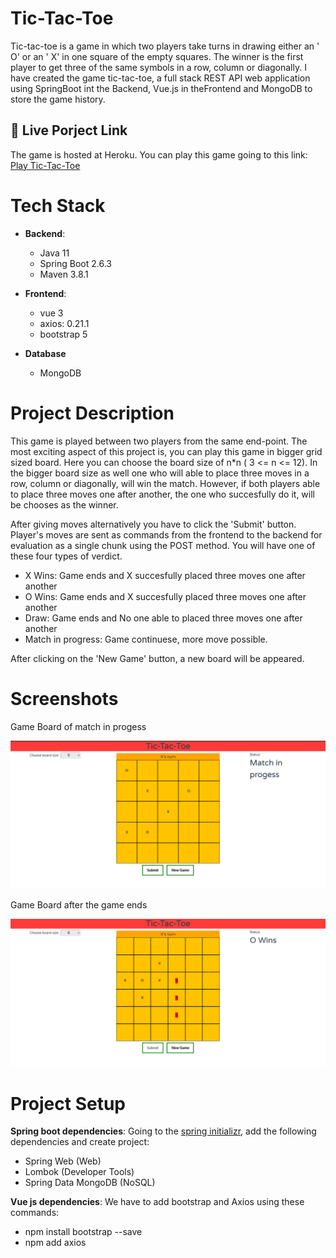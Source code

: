 
# Tic-Tac-Toe

Tic-tac-toe is a game in which two players take turns in drawing either an ' O' or an ' X' in one square of the empty squares. The winner is the first player to get three of the same symbols in a row, column or diagonally. I have created the game tic-tac-toe, a full stack REST API web application using SpringBoot int the Backend, Vue.js in theFrontend and MongoDB to store the game history. 
 
## 🔗 Live Porject Link

The game is hosted at Heroku. You can play this game going to this link:
[Play Tic-Tac-Toe](https://tic-tac-toe-kabbya.herokuapp.com)

# Tech Stack
- **Backend**: 
    - Java 11
    - Spring Boot 2.6.3
    - Maven 3.8.1

- **Frontend**: 
    - vue 3
    - axios: 0.21.1
    - bootstrap 5

- **Database**
    - MongoDB

# Project Description

This game is played between two players from the same end-point. The most exciting aspect of this project is, you can play this game in bigger grid sized board. Here you can choose the board size of n*n ( 3 <= n <= 12). In the bigger board size as well one who will able to place three moves in a row, column or diagonally, will win the match. However, if both players able to place three moves one after another, the one who succesfully do it, will be chooses as the winner.

After giving moves alternatively you have to click the 'Submit' button. Player's moves are sent as commands from the frontend to the backend for evaluation as a single chunk using the POST method. You will have one of these four types of verdict.
- X Wins: Game ends and X succesfully placed three moves one after another
- O Wins: Game ends and X succesfully placed three moves one after another
- Draw: Game ends and No one able to placed three moves one after another
- Match in progress: Game continuese, more move possible.

After clicking on the 'New Game' button, a new board will be appeared.

# Screenshots

Game Board of match in progess

<img src="https://github.com/kabbya/tic-tac-toc-springBoot-Vuejs-MongoDb/blob/main/ScreenShots/matchInProgess.PNG">

Game Board after the game ends

<img src="https://github.com/kabbya/tic-tac-toc-springBoot-Vuejs-MongoDb/blob/main/ScreenShots/winning.png">


# Project Setup

**Spring boot dependencies**: Going to the [spring initializr](https://start.spring.io/), add the following dependencies and create project:

- Spring Web (Web) 
- Lombok (Developer Tools) 
- Spring Data MongoDB (NoSQL)

**Vue js dependencies**: We have to add bootstrap and Axios using these commands:
- npm install bootstrap --save
- npm add axios  
